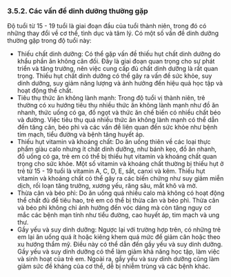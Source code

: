 ### 3.5.2. Các vấn đề dinh dưỡng thường gặp
Độ tuổi từ 15 - 19 tuổi là giai đoạn đầu của tuổi thành niên, trong đó có những thay đổi về cơ thể, tình dục và tâm lý. Có một số vấn đề dinh dưỡng thường gặp trong độ tuổi này:
- Thiếu chất dinh dưỡng: Có thể gặp vấn đề thiếu hụt chất dinh dưỡng do khẩu phần ăn không cân đối. Đây là giai đoạn quan trọng cho sự phát triển và tăng trưởng, nên việc cung cấp đủ chất dinh dưỡng là rất quan trọng. Thiếu hụt chất dinh dưỡng có thể gây ra vấn đề sức khỏe, suy dinh dưỡng, suy giảm năng lượng và ảnh hưởng đến hiệu quả học tập và hoạt động thể chất.
- Tiêu thụ thức ăn không lành mạnh: Trong độ tuổi vị thành niên, trẻ thường có xu hướng tiêu thụ nhiều thức ăn không lành mạnh như đồ ăn nhanh, thức uống có ga, đồ ngọt và thức ăn chế biến có nhiều chất béo và đường. Việc tiêu thụ quá nhiều thức ăn không lành mạnh có thể dẫn đến tăng cân, béo phì và các vấn đề liên quan đến sức khỏe như bệnh tim mạch, tiểu đường và bệnh tăng huyết áp.
- Thiếu hụt vitamin và khoáng chất: Do ăn uống thiên về các loại thực phẩm giàu calo nhưng ít chất dinh dưỡng, như bánh kẹo, đồ ăn nhanh, đồ uống có ga, trẻ em có thể bị thiếu hụt vitamin và khoáng chất quan trọng cho sức khỏe. Một số vitamin và khoáng chất thường bị thiếu hụt ở trẻ từ 15 - 19 tuổi là vitamin A, C, D, E, sắt, canxi và kẽm. Thiếu hụt vitamin và khoáng chất có thể gây ra các biến chứng như suy giảm miễn dịch, rối loạn tăng trưởng, xương yếu, răng sâu, mắt khô và mờ.
- Thừa cân và béo phì: Do ăn uống quá nhiều calo mà không có hoạt động thể chất đủ để tiêu hao, trẻ em có thể bị thừa cân và béo phì. Thừa cân và béo phì không chỉ ảnh hưởng đến vóc dáng mà còn tăng nguy cơ mắc các bệnh mạn tính như tiểu đường, cao huyết áp, tim mạch và ung thư.
- Gầy yếu và suy dinh dưỡng: Ngược lại với trường hợp trên, có những trẻ em lại ăn uống quá ít hoặc kiêng khem quá mức để giảm cân hoặc theo xu hướng thẩm mỹ. Điều này có thể dẫn đến gầy yếu và suy dinh dưỡng. Gầy yếu và suy dinh dưỡng có thể làm giảm khả năng học tập, làm việc và sinh hoạt của trẻ em. Ngoài ra, gầy yếu và suy dinh dưỡng cũng làm giảm sức đề kháng của cơ thể, dễ bị nhiễm trùng và các bệnh khác.